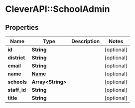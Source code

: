# CleverAPI::SchoolAdmin

## Properties
Name | Type | Description | Notes
------------ | ------------- | ------------- | -------------
**id** | **String** |  | [optional] 
**district** | **String** |  | [optional] 
**email** | **String** |  | [optional] 
**name** | [**Name**](Name.md) |  | [optional] 
**schools** | **Array&lt;String&gt;** |  | [optional] 
**staff_id** | **String** |  | [optional] 
**title** | **String** |  | [optional] 


